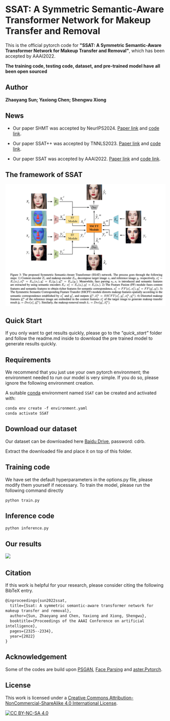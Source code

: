 # SSAT: A Symmetric Semantic-Aware Transformer Network for Makeup Transfer and Removal

This is the official pytorch code for **"SSAT: A Symmetric Semantic-Aware Transformer Network for Makeup Transfer and Removal"**, which has been accepted by AAAI2022.

**The training code, testing code, dataset, and pre-trained model have all been open sourced**
## Author
**Zhaoyang Sun; Yaxiong Chen; Shengwu Xiong**


## News

+ Our paper SHMT was accepted by NeurIPS2024. [Paper link](https://arxiv.org/abs/2412.11058) and [code link](https://github.com/Snowfallingplum/SHMT).

+ Our paper SSAT++ was accepted by TNNLS2023. [Paper link](https://ieeexplore.ieee.org/document/10328655) and [code link](https://github.com/Snowfallingplum/SSAT_plus).

+ Our paper SSAT was accepted by AAAI2022. [Paper link](https://arxiv.org/abs/2112.03631) and [code link](https://github.com/Snowfallingplum/SSAT).


## The framework of SSAT

![](asset/network.jpg)


## Quick Start

If you only want to get results quickly, please go to the *"quick_start"* folder and follow the readme.md inside to download the pre trained model to generate results quickly.


## Requirements

We recommend that you just use your own pytorch environment; the environment needed to run our model is very simple. If you do so, please ignore the following environment creation.

A suitable [conda](https://conda.io/) environment named `SSAT` can be created
and activated with:

```
conda env create -f environment.yaml
conda activate SSAT
```
## Download our dataset
Our dataset can be downloaded here [Baidu Drive](https://pan.baidu.com/s/1ozcLdlsykv3tb32X2bfP3w), password: cdrb.

Extract the downloaded file and place it on top of this folder.

## Training code
We have set the default hyperparameters in the options.py file, please modify them yourself if necessary.
To train the model, please run the following command directly
```
python train.py
```

## Inference code

```
python inference.py
```

## Our results

![](asset/transfer_results.jpg)

## Citation

If this work is helpful for your research, please consider citing the following BibTeX entry.

```text
@inproceedings{sun2022ssat,
  title={Ssat: A symmetric semantic-aware transformer network for makeup transfer and removal},
  author={Sun, Zhaoyang and Chen, Yaxiong and Xiong, Shengwu},
  booktitle={Proceedings of the AAAI Conference on artificial intelligence},
  pages={2325--2334},
  year={2022}
}
```


## Acknowledgement

Some of the codes are build upon [PSGAN](https://github.com/wtjiang98/PSGAN), [Face Parsing](https://github.com/zllrunning/face-parsing.PyTorch) and [aster.Pytorch](https://github.com/ayumiymk/aster.pytorch).

## License

This work is licensed under a
[Creative Commons Attribution-NonCommercial-ShareAlike 4.0 International License][cc-by-nc-sa].

[![CC BY-NC-SA 4.0][cc-by-nc-sa-image]][cc-by-nc-sa]

[cc-by-nc-sa]: http://creativecommons.org/licenses/by-nc-sa/4.0/
[cc-by-nc-sa-image]: https://licensebuttons.net/l/by-nc-sa/4.0/88x31.png
[cc-by-nc-sa-shield]: https://img.shields.io/badge/License-CC%20BY--NC--SA%204.0-lightgrey.svg

